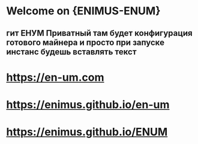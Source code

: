 
# Welcome on  {ENIMUS-ENUM} 
## гит ЕНУМ Приватный там будет конфигурация готового майнера и просто при запуске инстанс будешь вставлять текст
# https://en-um.com
# https://enimus.github.io/en-um
# https://enimus.github.io/ENUM
